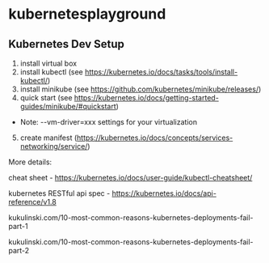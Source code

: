 # kubernetesplayground

## Kubernetes Dev Setup

1. install virtual box
2. install kubectl (see https://kubernetes.io/docs/tasks/tools/install-kubectl/)
3. install minikube (see https://github.com/kubernetes/minikube/releases/)
4. quick start (see https://kubernetes.io/docs/getting-started-guides/minikube/#quickstart)
- Note: --vm-driver=xxx settings for your virtualization
5. create manifest (https://kubernetes.io/docs/concepts/services-networking/service/)


More details:

cheat sheet - https://kubernetes.io/docs/user-guide/kubectl-cheatsheet/

kubernetes RESTful api spec - https://kubernetes.io/docs/api-reference/v1.8

kukulinski.com/10-most-common-reasons-kubernetes-deployments-fail-part-1

kukulinski.com/10-most-common-reasons-kubernetes-deployments-fail-part-2
